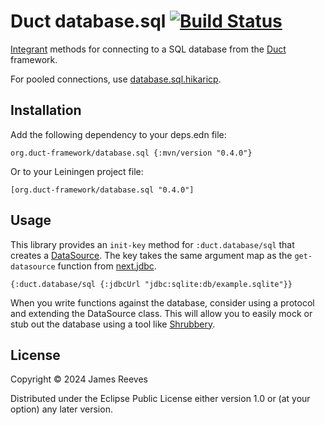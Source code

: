 # Duct database.sql [![Build Status](https://github.com/duct-framework/database.sql/actions/workflows/test.yml/badge.svg)](https://github.com/duct-framework/database.sql/actions/workflows/test.yml)

[Integrant][] methods for connecting to a SQL database from the
[Duct][] framework.

For pooled connections, use [database.sql.hikaricp][].

[integrant]: https://github.com/weavejester/integrant
[duct]: https://github.com/duct-framework/duct
[database.sql.hikaricp]: https://github.com/duct-framework/database.sql.hikaricp

## Installation

Add the following dependency to your deps.edn file:

    org.duct-framework/database.sql {:mvn/version "0.4.0"}

Or to your Leiningen project file:

    [org.duct-framework/database.sql "0.4.0"]

## Usage

This library provides an `init-key` method for `:duct.database/sql` that
creates a [DataSource][]. The key takes the same argument map as the
`get-datasource` function from [next.jdbc][].

```edn
{:duct.database/sql {:jdbcUrl "jdbc:sqlite:db/example.sqlite"}}
```

When you write functions against the database, consider using a
protocol and extending the DataSource class. This will allow you to
easily mock or stub out the database using a tool like [Shrubbery][].

[datasource]: https://docs.oracle.com/en/java/javase/17/docs/api/java.sql/javax/sql/DataSource.html
[next.jdbc]: https://github.com/seancorfield/next-jdbc
[shrubbery]: https://github.com/bguthrie/shrubbery

## License

Copyright © 2024 James Reeves

Distributed under the Eclipse Public License either version 1.0 or (at
your option) any later version.
